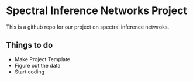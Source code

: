# Spectral Inference Networks Project
This is a github repo for our project on spectral inference netwroks.

## Things to do
- Make Project Template
- Figure out the data
- Start coding